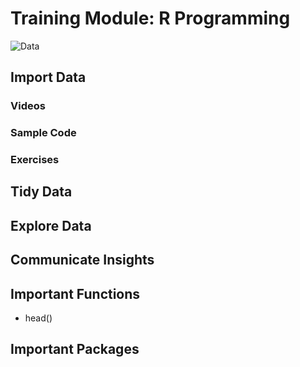 # Training Module:  R Programming

![Data](https://d33wubrfki0l68.cloudfront.net/795c039ba2520455d833b4034befc8cf360a70ba/558a5/diagrams/data-science-explore.png)


## Import Data

### Videos

### Sample Code

### Exercises

## Tidy Data

## Explore Data

## Communicate Insights

## Important Functions
* head()

## Important Packages
